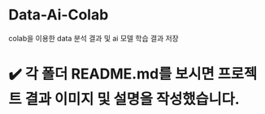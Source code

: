 # Data-Ai-Colab
colab을 이용한 data 분석 결과 및 ai 모델 학습 결과 저장

# ✔️ 각 폴더 README.md를 보시면 프로젝트 결과 이미지 및 설명을 작성했습니다.
